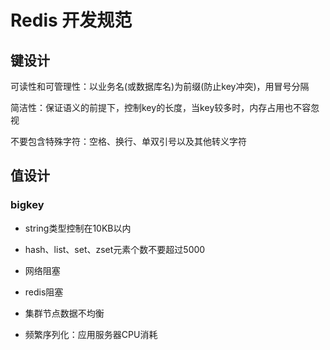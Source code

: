 # Redis 开发规范

## 键设计

可读性和可管理性：以业务名(或数据库名)为前缀(防止key冲突)，用冒号分隔

简洁性：保证语义的前提下，控制key的长度，当key较多时，内存占用也不容忽视

不要包含特殊字符：空格、换行、单双引号以及其他转义字符

## 值设计

### bigkey

- string类型控制在10KB以内
- hash、list、set、zset元素个数不要超过5000

- 网络阻塞
- redis阻塞
- 集群节点数据不均衡
- 频繁序列化：应用服务器CPU消耗